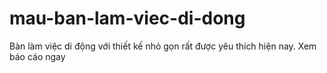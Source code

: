 # mau-ban-lam-viec-di-dong
Bàn làm việc di động với thiết kế nhỏ gọn rất được yêu thích hiện nay. Xem báo cáo ngay
